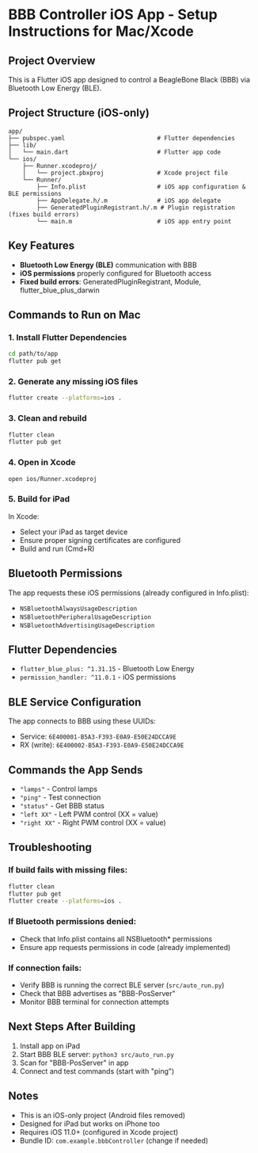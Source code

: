 # BBB Controller iOS App - Setup Instructions for Mac/Xcode

## Project Overview
This is a Flutter iOS app designed to control a BeagleBone Black (BBB) via Bluetooth Low Energy (BLE).

## Project Structure (iOS-only)
```
app/
├── pubspec.yaml                          # Flutter dependencies
├── lib/
│   └── main.dart                         # Flutter app code
└── ios/
    ├── Runner.xcodeproj/
    │   └── project.pbxproj               # Xcode project file
    └── Runner/
        ├── Info.plist                    # iOS app configuration & BLE permissions
        ├── AppDelegate.h/.m              # iOS app delegate
        ├── GeneratedPluginRegistrant.h/.m # Plugin registration (fixes build errors)
        └── main.m                        # iOS app entry point
```

## Key Features
- **Bluetooth Low Energy (BLE)** communication with BBB
- **iOS permissions** properly configured for Bluetooth access
- **Fixed build errors**: GeneratedPluginRegistrant, Module, flutter_blue_plus_darwin

## Commands to Run on Mac

### 1. Install Flutter Dependencies
```bash
cd path/to/app
flutter pub get
```

### 2. Generate any missing iOS files
```bash
flutter create --platforms=ios .
```

### 3. Clean and rebuild
```bash
flutter clean
flutter pub get
```

### 4. Open in Xcode
```bash
open ios/Runner.xcodeproj
```

### 5. Build for iPad
In Xcode:
- Select your iPad as target device
- Ensure proper signing certificates are configured
- Build and run (Cmd+R)

## Bluetooth Permissions
The app requests these iOS permissions (already configured in Info.plist):
- `NSBluetoothAlwaysUsageDescription`
- `NSBluetoothPeripheralUsageDescription` 
- `NSBluetoothAdvertisingUsageDescription`

## Flutter Dependencies
- `flutter_blue_plus: ^1.31.15` - Bluetooth Low Energy
- `permission_handler: ^11.0.1` - iOS permissions

## BLE Service Configuration
The app connects to BBB using these UUIDs:
- Service: `6E400001-B5A3-F393-E0A9-E50E24DCCA9E`
- RX (write): `6E400002-B5A3-F393-E0A9-E50E24DCCA9E`

## Commands the App Sends
- `"lamps"` - Control lamps
- `"ping"` - Test connection
- `"status"` - Get BBB status
- `"left XX"` - Left PWM control (XX = value)
- `"right XX"` - Right PWM control (XX = value)

## Troubleshooting

### If build fails with missing files:
```bash
flutter clean
flutter pub get
flutter create --platforms=ios .
```

### If Bluetooth permissions denied:
- Check that Info.plist contains all NSBluetooth* permissions
- Ensure app requests permissions in code (already implemented)

### If connection fails:
- Verify BBB is running the correct BLE server (`src/auto_run.py`)
- Check that BBB advertises as "BBB-PosServer"
- Monitor BBB terminal for connection attempts

## Next Steps After Building
1. Install app on iPad
2. Start BBB BLE server: `python3 src/auto_run.py`
3. Scan for "BBB-PosServer" in app
4. Connect and test commands (start with "ping")

## Notes
- This is an iOS-only project (Android files removed)
- Designed for iPad but works on iPhone too
- Requires iOS 11.0+ (configured in Xcode project)
- Bundle ID: `com.example.bbbController` (change if needed)